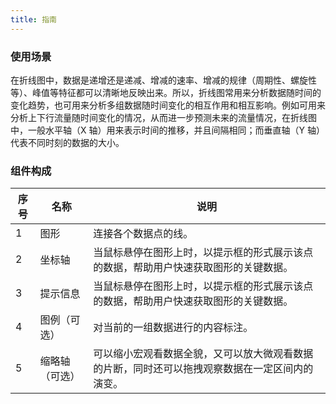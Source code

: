 ```yaml
---
title: 指南
---
```


### 使用场景

在折线图中，数据是递增还是递减、增减的速率、增减的规律（周期性、螺旋性等）、峰值等特征都可以清晰地反映出来。所以，折线图常用来分析数据随时间的变化趋势，也可用来分析多组数据随时间变化的相互作用和相互影响。例如可用来分析上下行流量随时间变化的情况，从而进一步预测未来的流量情况，在折线图中，一般水平轴（X 轴）用来表示时间的推移，并且间隔相同；而垂直轴（Y 轴）代表不同时刻的数据的大小。

### 组件构成

| 序号 | 名称           | 说明                                                                                           |
| ---- | -------------- | ---------------------------------------------------------------------------------------------- |
| 1    | 图形           | 连接各个数据点的线。                                                                           |
| 2    | 坐标轴         | 当鼠标悬停在图形上时，以提示框的形式展示该点的数据，帮助用户快速获取图形的关键数据。           |
| 3    | 提示信息       | 当鼠标悬停在图形上时，以提示框的形式展示该点的数据，帮助用户快速获取图形的关键数据。           |
| 4    | 图例（可选）   | 对当前的一组数据进行的内容标注。                                                               |
| 5    | 缩略轴（可选） | 可以缩小宏观看数据全貌，又可以放大微观看数据的片断，同时还可以拖拽观察数据在一定区间内的演变。 |
